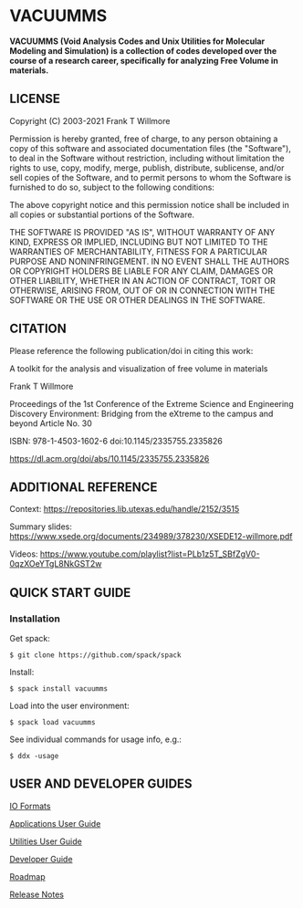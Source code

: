 # VACUUMMS

**VACUUMMS (Void Analysis Codes and Unix Utilities for Molecular Modeling and Simulation) is a collection of codes developed over the course of a research career, specifically for analyzing Free Volume in materials.**

## LICENSE

  Copyright (C) 2003-2021 Frank T Willmore

  Permission is hereby granted, free of charge, to any person obtaining a 
  copy of this software and associated documentation files (the "Software"), 
  to deal in the Software without restriction, including without limitation 
  the rights to use, copy, modify, merge, publish, distribute, sublicense, 
  and/or sell copies of the Software, and to permit persons to whom the 
  Software is furnished to do so, subject to the following conditions:

  The above copyright notice and this permission notice shall be included 
  in all copies or substantial portions of the Software.

  THE SOFTWARE IS PROVIDED "AS IS", WITHOUT WARRANTY OF ANY KIND, EXPRESS 
  OR IMPLIED, INCLUDING BUT NOT LIMITED TO THE WARRANTIES OF MERCHANTABILITY, 
  FITNESS FOR A PARTICULAR PURPOSE AND NONINFRINGEMENT. IN NO EVENT SHALL 
  THE AUTHORS OR COPYRIGHT HOLDERS BE LIABLE FOR ANY CLAIM, DAMAGES OR OTHER 
  LIABILITY, WHETHER IN AN ACTION OF CONTRACT, TORT OR OTHERWISE, ARISING 
  FROM, OUT OF OR IN CONNECTION WITH THE SOFTWARE OR THE USE OR OTHER 
  DEALINGS IN THE SOFTWARE.

## CITATION

  Please reference the following publication/doi in citing this work:

  A toolkit for the analysis and visualization of free volume in materials

  Frank T Willmore

  Proceedings of the 1st Conference of the Extreme Science and Engineering 
    Discovery Environment: Bridging from the eXtreme to the campus and beyond
  Article No. 30 

  ISBN: 978-1-4503-1602-6 doi:10.1145/2335755.2335826

  https://dl.acm.org/doi/abs/10.1145/2335755.2335826

## ADDITIONAL REFERENCE

 Context: https://repositories.lib.utexas.edu/handle/2152/3515

 Summary slides: https://www.xsede.org/documents/234989/378230/XSEDE12-willmore.pdf

 Videos: https://www.youtube.com/playlist?list=PLb1z5T_SBfZgV0-0qzXOeYTgL8NkGST2w

## QUICK START GUIDE

### Installation

Get spack:

`$ git clone https://github.com/spack/spack`

Install:

`$ spack install vacuumms`

Load into the user environment:

`$ spack load vacuumms`

See individual commands for usage info, e.g.:

`$ ddx -usage`

## USER AND DEVELOPER GUIDES

[IO Formats](IO_FORMATS.md)

[Applications User Guide](APPLICATIONS_USER_GUIDE.md)

[Utilities User Guide](UTILITIES_USER_GUIDE.md)

[Developer Guide](DEVELOPER_GUIDE.md)

[Roadmap](ROADMAP.md)

[Release Notes](RELEASE_NOTES.md)
